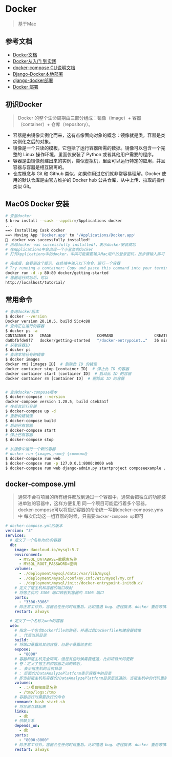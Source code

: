 # Docker
> 基于Mac

## 参考文档
- [Docker文档](https://docs.docker.com/get-started/overview/)
- [Docker从入门 到实践](https://yeasy.gitbook.io/docker_practice/)
- [docker-compose CLI说明文档](https://docs.docker.com/compose/reference/overview/)
- [Django-Docker本地部署](https://zhuanlan.zhihu.com/p/85655851)
- [django-docker部署](https://zhuanlan.zhihu.com/p/145364353)
- [Docker 部署](https://learnku.com/articles/36436)

## 初识Docker
> Docker 的整个生命周期由三部分组成：镜像（image）+ 容器（container）+ 仓库（repository）。

- 容器是由镜像实例化而来，这有点像面向对象的概念：镜像就是类，容器是类实例化之后的对象。
- 镜像是一个只读的模板，它包括了运行容器所需的数据。镜像可以包含一个完整的 Linux 操作环境，里面仅安装了 Python 或者其他用户需要的程序。
- 容器是由镜像创建出来的实例，类似虚拟机，里面可以运行特定的应用，并且容器与容器是相互隔离的。
- 仓库概念与 Git 和 Github 类似，如果你用过它们就非常容易理解。Docker 使用的默认仓库是由官方维护的 Docker hub 公共仓库，从中上传、拉取的操作类似 Git。

## MacOS Docker 安装
```sh
# 安装docker
$ brew install --cask --appdir=/Applications docker
...
==> Installing Cask docker
==> Moving App 'Docker.app' to '/Applications/Docker.app'
🍺  docker was successfully installed!
# 出现docker was successfully installed!，表示docker安装成功
# 在Applications中会出现一个小鲨鱼的docker
# 打开Applications中的docker，中间可能需要输入Mac用户的登录密码，按步骤输入即可

# 完成后，会看到这个提示，在终端中输入以下命令，运行一个容器
# Try running a container: Copy and paste this command into your terminal and then come back
docker run -d -p 80:80 docker/getting-started
# 容器运行成功后，可以
http://localhost/tutorial/
```

## 常用命令
```sh
# 查询docker版本
$ docker --version
Docker version 20.10.5, build 55c4c88
# 查询正在运行的容器
$ docker ps -a
CONTAINER ID   IMAGE                    COMMAND                  CREATED          STATUS          PORTS                NAMES
da0bfbfde8f7   docker/getting-started   "/docker-entrypoint.…"   36 minutes ago   Up 36 minutes   0.0.0.0:80->80/tcp   kind_ptolemy
# 获取容器ID
$ docker ps
# 查询本地已有的镜像
$ docker images
docker rmi [images ID]  # 删除此 ID 的镜像
docker container stop [container ID]  # 停止此 ID 的容器
docker container start [container ID]  # 启动此 ID 的容器
docker container rm [container ID]  # 删除此 ID 的容器


# 查询docker-compose版本
$ docker-compose --version
docker-compose version 1.28.5, build c4eb3a1f
# 在后台运行容器
$ docker-compose up -d
# 重新构建镜像
$ docker-compose build
# 启动已有容器
$ docker-compose start
# 停止已有容器
$ docker-compose stop

# 从镜像中运行一个新的容器
# docker run {images_name} {command}
$ docker-compose run web
$ docker-compose run -p 127.0.0.1:8000:8000 web
$ docker-compose run web django-admin.py startproject composeexample .
```



## docker-compose.yml
> 通常不会将项目的所有组件都放到通过一个容器中，通常会把独立的功能装进单独的容器中，这样方便复用
> 同一个项目可能运行着多个容器，
> docker-compose可以将启动容器的命令统一写到docker-compose.yms中
> 每次启动这一组容器的时候，只需要`docker-compose up`即可

```yml
# docker-compose.yml的版本
version: "3"
services:
  # 定义了一个名称为db的容器
  db:
    image: daocloud.io/mysql:5.7
    environment:
      - MYSQL_DATABASE=数据库名称
      - MYSQL_ROOT_PASSWORD=密码
    volumes:
      - ./deployment/mysql/data:/var/lib/mysql
      - ./deployment/mysql/conf/my.cnf:/etc/mysql/my.cnf
      - ./deployment/mysql/init:/docker-entrypoint-initdb.d/
    # 定义了宿主机和容器的端口映射
    # 将宿主机的 3306 端口映射到容器的 3306 端口
    ports:
      - "3306:3306"
    # 除正常工作外，容器会在任何时候重启，比如遭遇 bug、进程崩溃、docker 重启等情况。
    restart: always

  # 定义了一个名称为web的容器
  web:
    # 指定一个包含Dockerfile的路径，并通过此Dockerfile构建容器镜像
    # . 代表当前目录
    build: .
    # 将端口暴露给其他容器，但是不暴露给主机
    expose:
      - "8000"
    # 容器和宿主机完全隔离，但是有些时候需要连通，比如项目代码更新
    # 卷：定义了宿主机和容器之间的映射，
    # . 表示宿主机的当前目录
    # : 后面的/DataAnalyzePlatform表示容器中的目录
    # 即当前宿主机和容器的/DataAnalyzePlatform目录是连通的，当宿主机中的代码更新时，容器中的代码也会响应的更新
    volumes:
      - .:/项目根目录名称
      - /tmp/logs:/tmp
    # 容器运行时需要执行的命令
    command: bash start.sh
    # 将容器互联起来
    links:
      - db
    # 依赖关系
    depends_on:
      - db
    ports:
      - "8000:8000"
    # 除正常工作外，容器会在任何时候重启，比如遭遇 bug、进程崩溃、docker 重启等情况。
    restart: always
```
